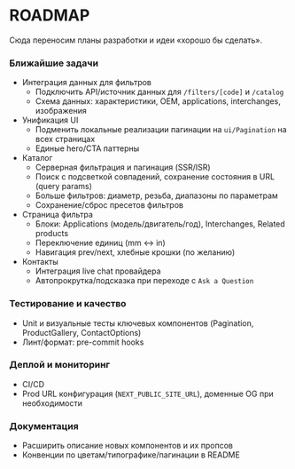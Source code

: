 # ROADMAP

Сюда переносим планы разработки и идеи «хорошо бы сделать».

### Ближайшие задачи
- Интеграция данных для фильтров
  - Подключить API/источник данных для `/filters/[code]` и `/catalog`
  - Схема данных: характеристики, OEM, applications, interchanges, изображения
- Унификация UI
  - Подменить локальные реализации пагинации на `ui/Pagination` на всех страницах
  - Единые hero/CTA паттерны
- Каталог
  - Серверная фильтрация и пагинация (SSR/ISR)
  - Поиск с подсветкой совпадений, сохранение состояния в URL (query params)
  - Больше фильтров: диаметр, резьба, диапазоны по параметрам
  - Сохранение/сброс пресетов фильтров
- Страница фильтра
  - Блоки: Applications (модель/двигатель/год), Interchanges, Related products
  - Переключение единиц (mm ↔ in)
  - Навигация prev/next, хлебные крошки (по желанию)
- Контакты
  - Интеграция live chat провайдера
  - Автопрокрутка/подсказка при переходе с `Ask a Question`

### Тестирование и качество
- Unit и визуальные тесты ключевых компонентов (Pagination, ProductGallery, ContactOptions)
- Линт/формат: pre-commit hooks

### Деплой и мониторинг
- CI/CD
- Prod URL конфигурация (`NEXT_PUBLIC_SITE_URL`), доменные OG при необходимости

### Документация
- Расширить описание новых компонентов и их пропсов
- Конвенции по цветам/типографике/пагинации в README
